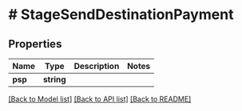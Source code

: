 # # StageSendDestinationPayment

## Properties

Name | Type | Description | Notes
------------ | ------------- | ------------- | -------------
**psp** | **string** |  |

[[Back to Model list]](../../README.md#models) [[Back to API list]](../../README.md#endpoints) [[Back to README]](../../README.md)
